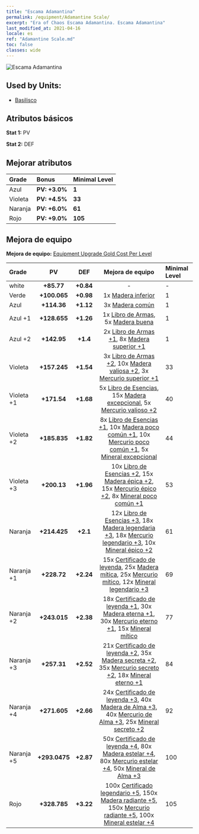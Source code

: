 ```yaml
---
title: "Escama Adamantina"
permalink: /equipment/Adamantine Scale/
excerpt: "Era of Chaos Escama Adamantina. Escama Adamantina"
last_modified_at: 2021-04-16
locale: es
ref: "Adamantine Scale.md"
toc: false
classes: wide
---
```


  ![Escama Adamantina](/images/e/e_8042.png)

## Used by Units:

* [Basilisco](/es/units/Basilisk/) 


## Atributos básicos
 **Stat 1:** PV

 **Stat 2:** DEF

## Mejorar atributos

  |     Grade    |   Bonus | Minimal Level | 
  |:-------------|:--------|:--------------| 
  | Azul | **PV: +3.0%** | **1** | 
  | Violeta | **PV: +4.5%** | **33** | 
  | Naranja | **PV: +6.0%** | **61** | 
  | Rojo | **PV: +9.0%** | **105** | 


## Mejora de equipo
 **Mejora de equipo:** [Equipment Upgrade Gold Cost Per Level](/equipment/EquipmentUpgradeCostPerLevel/) 

  |          Grade      | PV | DEF | Mejora de equipo | Minimal Level |
  |:--------------------|:---------:|:---------:|:----------------:|:--------------|
  | white | **+85.77** | **+0.84** | - | - |
  | Verde | **+100.065** | **+0.98** | 1x [Madera inferior](/es/Items/mat_1/) | 1 |
  | Azul | **+114.36** | **+1.12** | 3x [Madera común](/es/Items/mat_7/) | 1 |
  | Azul +1 | **+128.655** | **+1.26** | 1x [Libro de Armas](/es/Items/mat_18/), 5x [Madera buena](/es/Items/mat_13/) | 1 |
  | Azul +2 | **+142.95** | **+1.4** | 2x [Libro de Armas +1](/es/Items/mat_25/), 8x [Madera superior +1](/es/Items/mat_20/) | 1 |
  | Violeta | **+157.245** | **+1.54** | 3x [Libro de Armas +2](/es/Items/mat_32/), 10x [Madera valiosa +2](/es/Items/mat_27/), 3x [Mercurio superior +1](/es/Items/mat_21/) | 33 |
  | Violeta +1 | **+171.54** | **+1.68** | 5x [Libro de Esencias](/es/Items/mat_39/), 15x [Madera excepcional](/es/Items/mat_34/), 5x [Mercurio valioso +2](/es/Items/mat_28/) | 40 |
  | Violeta +2 | **+185.835** | **+1.82** | 8x [Libro de Esencias +1](/es/Items/mat_46/), 10x [Madera poco común +1](/es/Items/mat_41/), 10x [Mercurio poco común +1](/es/Items/mat_42/), 5x [Mineral excepcional](/es/Items/mat_33/) | 44 |
  | Violeta +3 | **+200.13** | **+1.96** | 10x [Libro de Esencias +2](/es/Items/mat_53/), 15x [Madera épica +2](/es/Items/mat_48/), 15x [Mercurio épico +2](/es/Items/mat_49/), 8x [Mineral poco común +1](/es/Items/mat_40/) | 53 |
  | Naranja | **+214.425** | **+2.1** | 12x [Libro de Esencias +3](/es/Items/mat_60/), 18x [Madera legendaria +3](/es/Items/mat_55/), 18x [Mercurio legendario +3](/es/Items/mat_56/), 10x [Mineral épico +2](/es/Items/mat_47/) | 61 |
  | Naranja +1 | **+228.72** | **+2.24** | 15x [Certificado de leyenda](/es/Items/mat_67/), 25x [Madera mítica](/es/Items/mat_62/), 25x [Mercurio mítico](/es/Items/mat_63/), 12x [Mineral legendario +3](/es/Items/mat_54/) | 69 |
  | Naranja +2 | **+243.015** | **+2.38** | 18x [Certificado de leyenda +1](/es/Items/mat_74/), 30x [Madera eterna +1](/es/Items/mat_69/), 30x [Mercurio eterno +1](/es/Items/mat_70/), 15x [Mineral mítico](/es/Items/mat_61/) | 77 |
  | Naranja +3 | **+257.31** | **+2.52** | 21x [Certificado de leyenda +2](/es/Items/mat_81/), 35x [Madera secreta +2](/es/Items/mat_76/), 35x [Mercurio secreto +2](/es/Items/mat_77/), 18x [Mineral eterno +1](/es/Items/mat_68/) | 84 |
  | Naranja +4 | **+271.605** | **+2.66** | 24x [Certificado de leyenda +3](/es/Items/mat_88/), 40x [Madera de Alma +3](/es/Items/mat_83/), 40x [Mercurio de Alma +3](/es/Items/mat_84/), 25x [Mineral secreto +2](/es/Items/mat_75/) | 92 |
  | Naranja +5 | **+293.0475** | **+2.87** | 50x [Certificado de leyenda +4](/es/Items/mat_95/), 80x [Madera estelar +4](/es/Items/mat_90/), 80x [Mercurio estelar +4](/es/Items/mat_91/), 50x [Mineral de Alma +3](/es/Items/mat_82/) | 100 |
  | Rojo | **+328.785** | **+3.22** | 100x [Certificado legendario +5](/es/Items/mat_102/), 150x [Madera radiante +5](/es/Items/mat_97/), 150x [Mercurio radiante +5](/es/Items/mat_98/), 100x [Mineral estelar +4](/es/Items/mat_89/) | 105 |

